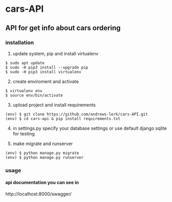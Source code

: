 # cars-API
## API for get info about cars ordering
### installation
1) update system, pip and install virtualenv
```
$ sudo apt update
$ sudo -H pip3 install --upgrade pip
$ sudo -H pip3 install virtualenv
```

2) create enviroment and activate
```
$ virtualenv env
$ source env/bin/activate
```

3) upload project and install requirements
```
(env) $ git clone https://github.com/andrews-lerk/cars-API.git
(env) $ cd cars-api & pip install requirements.txt
```

4) in settings.py specify your database settings or use default django sqlite for testing

5) make migrate and runserver
```
(env) $ python manage.py migrate
(env) $ python manage.py runserver
```
### usage

#### api documentation you can see in 

http://localhost:8000/swagger/
